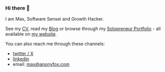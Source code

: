 ### Hi there 👋

I am Max, Software Sensei and Growth Hacker.

See my [CV](https://anonyfox.com/cv), read my [Blog](https://anonyfox.com/blog) or browse through my [Solopreneur Portfolio](https://anonyfox.com/portfolio) - all available on [my website](https://anonyfox.com). 

You can also reach me through these channels: 

- [twitter / X](https://twitter.com/AnonyfoxCom)
- [linkedin](https://www.linkedin.com/in/maximilian-stroh/)
- email: max@anonyfox.com
